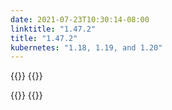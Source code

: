 ```yaml
---
date: 2021-07-23T10:30:14-08:00
linktitle: "1.47.2"
title: "1.47.2"
kubernetes: "1.18, 1.19, and 1.20"
---
```


{{<changes>}}
{{</changes>}}

{{<fixes>}}
{{</fixes>}}
